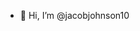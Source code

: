 - 👋 Hi, I’m @jacobjohnson10


<!---
jacobjohnson10/jacobjohnson10 is a ✨ special ✨ repository because its `README.md` (this file) appears on your GitHub profile.
You can click the Preview link to take a look at your changes.
--->
